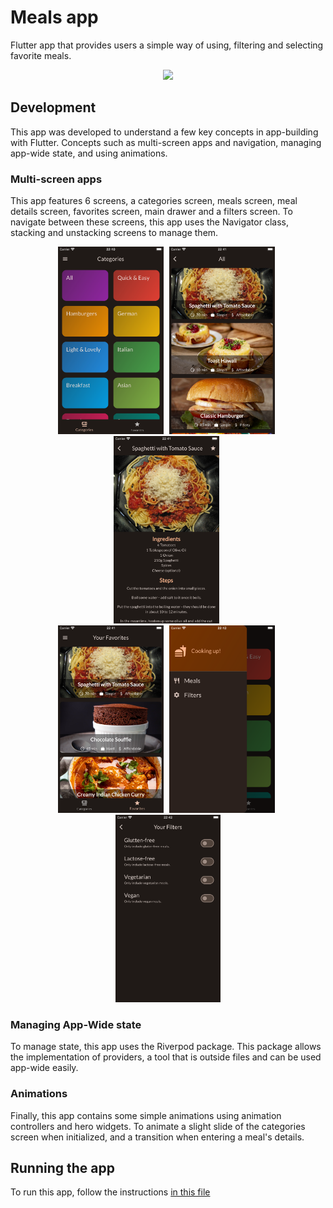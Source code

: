 # Meals app

Flutter app that provides users a simple way of using, filtering and selecting favorite meals.

<p align="center">
    <img src="readme_assets/meals_app.gif" height=350>
</p>

## Development

This app was developed to understand a few key concepts in app-building with Flutter. Concepts such as multi-screen apps and navigation, managing app-wide state, and using animations.

### Multi-screen apps

This app features 6 screens, a categories screen, meals screen, meal details screen, favorites screen, main drawer and a filters screen. To navigate between these screens, this app uses the Navigator class, stacking and unstacking screens to manage them.

<div align="center">
    <img src="readme_assets/categories_screen.png" height=300 alt="Image 1" style="margin-right:5px;">
    <img src="readme_assets/meals_screen.png" height=300 alt="Image 2"  style="margin-right:5px;">
    <img src="readme_assets/meal_details.png" height=300 alt="Image 3"  style="margin-right:5px;">
</div>

<div align="center">
    <img src="readme_assets/favorites_screen.png" height=300 alt="Image 4"  style="margin-right:5px;">
    <img src="readme_assets/main_drawer.png" height=300 alt="Image 5"  style="margin-right:5px;">
    <img src="readme_assets/filters_screen.png" height=300 alt="Image 6">
</div>

### Managing App-Wide state

To manage state, this app uses the Riverpod package. This package allows the implementation of providers, a tool that is outside files and can be used app-wide easily.

### Animations

Finally, this app contains some simple animations using animation controllers and hero widgets. To animate a slight slide of the categories screen when initialized, and a transition when entering a meal's details.

## Running the app

To run this app, follow the instructions [in this file](../TEXT_FILES/INTRODUCTION/flutter_setup.md)
